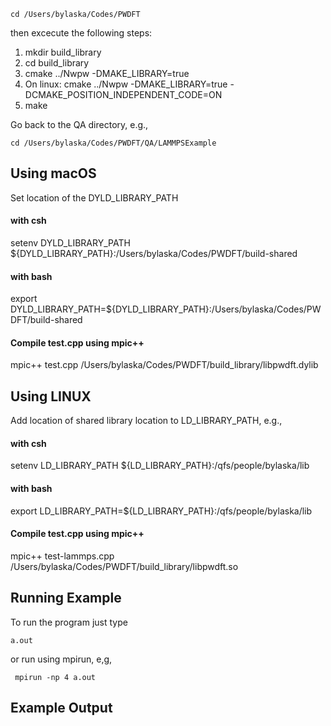 ```
cd /Users/bylaska/Codes/PWDFT
```

then excecute the following steps:

 1) mkdir build_library
 2) cd build_library
 3) cmake ../Nwpw -DMAKE_LIBRARY=true
 4) On linux: cmake ../Nwpw -DMAKE_LIBRARY=true -DCMAKE_POSITION_INDEPENDENT_CODE=ON
 5) make

Go back to the QA directory, e.g.,

```
cd /Users/bylaska/Codes/PWDFT/QA/LAMMPSExample
```


## Using macOS ##
Set location of the DYLD_LIBRARY_PATH

#### with csh ####
setenv DYLD_LIBRARY_PATH ${DYLD_LIBRARY_PATH}:/Users/bylaska/Codes/PWDFT/build-shared

#### with bash ####
export DYLD_LIBRARY_PATH=${DYLD_LIBRARY_PATH}:/Users/bylaska/Codes/PWDFT/build-shared

#### Compile test.cpp using mpic++ ####
mpic++ test.cpp /Users/bylaska/Codes/PWDFT/build_library/libpwdft.dylib 


## Using LINUX ##
Add location of shared library location to LD_LIBRARY_PATH, e.g., 

#### with csh ####
setenv LD_LIBRARY_PATH ${LD_LIBRARY_PATH}:/qfs/people/bylaska/lib

#### with bash ####
export LD_LIBRARY_PATH=${LD_LIBRARY_PATH}:/qfs/people/bylaska/lib

#### Compile test.cpp using mpic++ ####
mpic++ test-lammps.cpp /Users/bylaska/Codes/PWDFT/build_library/libpwdft.so


## Running Example ##

To run the program just type 

```
a.out
```

or run using mpirun, e,g,

```
 mpirun -np 4 a.out
```

## Example Output ##
